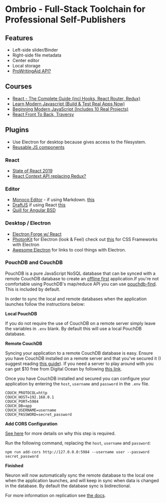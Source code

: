 # Ombrio - Full-Stack Toolchain for Professional Self-Publishers

## Features

* Left-side slider/Binder
* Right-side file metadata
* Center editor
* Local storage
* [ProWritingAid API?](https://prowritingaid.com/en/App/API)

## Courses

* [React - The Complete Guide (incl Hooks, React Router, Redux)](https://www.udemy.com/react-the-complete-guide-incl-redux/learn/lecture/8268510)
* [Learn Modern Javascript (Build & Test Real Apps Now)](https://www.udemy.com/modern-javascript-from-the-beginning/)
* [Beginning Modern JavaScript (Includes 10 Real Projects)](https://www.udemy.com/modern-javascript-from-the-beginning/)
* [React Front To Back, Traversy](https://www.udemy.com/react-front-to-back/)

## Plugins

* Use Electron for desktop because gives access to the filesystem.
* [Reusable JS components](https://github.com/teambit/bit)

### React

* [State of React 2019](https://blog.bitsrc.io/state-of-react-state-management-in-2019-779647206bbc)
* [React Context API replacing Redux?](https://blog.bitsrc.io/react-context-api-a-replacement-for-redux-6e20790492b3)

### Editor
* [Monoco Editor](https://microsoft.github.io/monaco-editor/index.html) - if using Markdown. [this](https://github.com/Microsoft/monaco-editor)
* [DraftJS](https://draftjs.org/) if using React [this](https://jpuri.github.io/react-draft-wysiwyg/#/)
* [Quill for Angular BSD](https://github.com/KillerCodeMonkey/ngx-quill)

### Desktop / Electron

* [Electron Forge w/ React](https://electronforge.io/templates)
* [PhotonKit](http://photonkit.com/) for Electron (look & Feel) check out [this](https://discuss.atom.io/t/what-framework-you-are-using-to-style-your-electron-app/60199/2) for CSS Frameworks with Electron
* [Awesome Electron](https://github.com/sindresorhus/awesome-electron) for links to cool things with Electron.

### PouchDB and CouchDB

PouchDB is a pure JavaScript NoSQL database that can be synced with a remote CouchDB database to create an [offline first](http://offlinefirst.org/) application.If you're not comfortable using PouchDB's map/reduce API you can use [pouchdb-find](https://github.com/nolanlawson/pouchdb-find). This is included by default.

In order to sync the local and remote databases when the application launches follow the instructions below:

**Local PouchDB**

If you do not require the use of CouchDB on a remote server simply leave the variables in `.env` blank. By default this will use a local PouchDB database.

**Remote CouchDB**

Syncing your application to a remote CouchDB database is easy. Ensure you have CouchDB installed on a remote server and that you've secured it (I suggest reading [this guide](http://guide.couchdb.org/draft/security.html)). If you need a server to play around with you can get $10 free from Digital Ocean by following [this link](https://m.do.co/c/dde4646baa31).

Once you have CouchDB installed and secured you can configure your application by entering the `host`, `username` and `password` in the `.env` file.

    COUCH_PROTOCOL=http
    COUCH_HOST=192.168.0.1
    COUCH_PORT=5984
    COUCH_DB=app
    COUCH_USERNAME=username
    COUCH_PASSWORD=secret_password

**Add CORS Configuration**

[See here](https://github.com/pouchdb/add-cors-to-couchdb) for more details on why this step is required.

Run the following command, replacing the `host`, `username` and `password`:

    npm run add-cors http://127.0.0.0:5984 --username user --password secret_password

**Finished**

Neuron will now automatically sync the remote database to the local one when the application launches, and will keep in sync when data is changed in the database. By default the database sync is bidirectional.

For more information on replication see [the docs](https://pouchdb.com/guides/replication.html).
